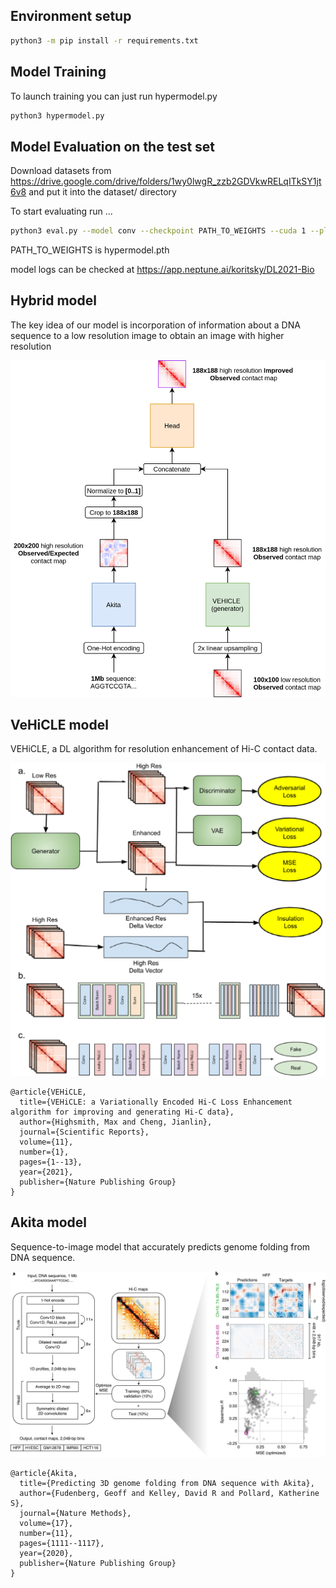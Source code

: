 ## Environment setup

``` bash
python3 -m pip install -r requirements.txt
```

## Model Training

To launch training you can just run hypermodel.py

``` bash
python3 hypermodel.py
```

## Model Evaluation on the test set
Download datasets from https://drive.google.com/drive/folders/1wy0lwgR_zzb2GDVkwRELqITkSY1jt6v8 and put it into the dataset/ directory


<!---
All this should be 
commented out
<br>

Before evaluation download weights from if you want akita with convolutional head https://drive.google.com/file/d/1oEoIGMc5Hl1ragEuR0gYyTuRf1hSbIRs/view?usp=sharing

<br>

and if you want akita with graph head download https://drive.google.com/file/d/1oEoIGMc5Hl1ragEuR0gYyTuRf1hSbIRs/view?usp=sharing

<br>
-->


To start evaluating run ...
``` bash
python3 eval.py --model conv --checkpoint PATH_TO_WEIGHTS --cuda 1 --plot 2
```
PATH_TO_WEIGHTS is hypermodel.pth

model logs can be checked at https://app.neptune.ai/koritsky/DL2021-Bio

## Hybrid model

The key idea of our model is incorporation of information about a DNA sequence to a low resolution image to obtain an image with higher resolution

![hybrid img](./imgs/Model_combining.png)

## VeHiCLE model

VEHiCLE, a DL algorithm for resolution enhancement of Hi-C contact data.

![vehicle img](./imgs/vehicle.png)

```
@article{VEHiCLE,
  title={VEHiCLE: a Variationally Encoded Hi-C Loss Enhancement algorithm for improving and generating Hi-C data},
  author={Highsmith, Max and Cheng, Jianlin},
  journal={Scientific Reports},
  volume={11},
  number={1},
  pages={1--13},
  year={2021},
  publisher={Nature Publishing Group}
}
```

## Akita model

Sequence-to-image model that accurately predicts genome folding from DNA sequence.

![hybrid img](./imgs/akita_nature.png)

```
@article{Akita,
  title={Predicting 3D genome folding from DNA sequence with Akita},
  author={Fudenberg, Geoff and Kelley, David R and Pollard, Katherine S},
  journal={Nature Methods},
  volume={17},
  number={11},
  pages={1111--1117},
  year={2020},
  publisher={Nature Publishing Group}
}
```

